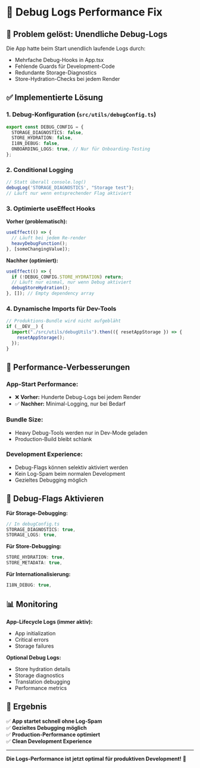# 🔧 Debug Logs Performance Fix

## 🚨 Problem gelöst: Unendliche Debug-Logs

Die App hatte beim Start unendlich laufende Logs durch:
- Mehrfache Debug-Hooks in App.tsx
- Fehlende Guards für Development-Code
- Redundante Storage-Diagnostics
- Store-Hydration-Checks bei jedem Render

## ✅ Implementierte Lösung

### 1. **Debug-Konfiguration** (`src/utils/debugConfig.ts`)
```typescript
export const DEBUG_CONFIG = {
  STORAGE_DIAGNOSTICS: false,
  STORE_HYDRATION: false,
  I18N_DEBUG: false,
  ONBOARDING_LOGS: true, // Nur für Onboarding-Testing
};
```

### 2. **Conditional Logging**
```typescript
// Statt überall console.log()
debugLog('STORAGE_DIAGNOSTICS', "Storage test");
// Läuft nur wenn entsprechender Flag aktiviert
```

### 3. **Optimierte useEffect Hooks**

**Vorher (problematisch):**
```typescript
useEffect(() => {
  // Läuft bei jedem Re-render
  heavyDebugFunction();
}, [someChangingValue]);
```

**Nachher (optimiert):**
```typescript
useEffect(() => {
  if (!DEBUG_CONFIG.STORE_HYDRATION) return;
  // Läuft nur einmal, nur wenn Debug aktiviert
  debugStoreHydration();
}, []); // Empty dependency array
```

### 4. **Dynamische Imports für Dev-Tools**
```typescript
// Produktions-Bundle wird nicht aufgebläht
if (__DEV__) {
  import("./src/utils/debugUtils").then(({ resetAppStorage }) => {
    resetAppStorage();
  });
}
```

## 🎯 Performance-Verbesserungen

### **App-Start Performance:**
- ❌ **Vorher:** Hunderte Debug-Logs bei jedem Render
- ✅ **Nachher:** Minimal-Logging, nur bei Bedarf

### **Bundle Size:**
- Heavy Debug-Tools werden nur in Dev-Mode geladen
- Production-Build bleibt schlank

### **Development Experience:**
- Debug-Flags können selektiv aktiviert werden
- Kein Log-Spam beim normalen Development
- Gezieltes Debugging möglich

## 🔧 Debug-Flags Aktivieren

**Für Storage-Debugging:**
```typescript
// In debugConfig.ts
STORAGE_DIAGNOSTICS: true,
STORAGE_LOGS: true,
```

**Für Store-Debugging:**
```typescript
STORE_HYDRATION: true,
STORE_METADATA: true,
```

**Für Internationalisierung:**
```typescript
I18N_DEBUG: true,
```

## 📊 Monitoring

**App-Lifecycle Logs (immer aktiv):**
- App initialization
- Critical errors
- Storage failures

**Optional Debug Logs:**
- Store hydration details
- Storage diagnostics
- Translation debugging
- Performance metrics

## 🚀 Ergebnis

✅ **App startet schnell ohne Log-Spam**  
✅ **Gezieltes Debugging möglich**  
✅ **Production-Performance optimiert**  
✅ **Clean Development Experience**

---

**Die Logs-Performance ist jetzt optimal für produktiven Development!** 🎉